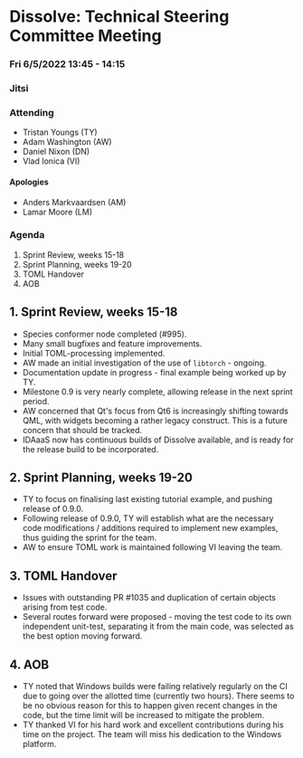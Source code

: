 # Dissolve: Technical Steering Committee Meeting
### Fri 6/5/2022 13:45 - 14:15
### Jitsi

### Attending

- Tristan Youngs (TY)
- Adam Washington (AW)
- Daniel Nixon (DN)
- Vlad Ionica (VI)

#### Apologies

- Anders Markvaardsen (AM)
- Lamar Moore (LM)

### Agenda

1. Sprint Review, weeks 15-18
2. Sprint Planning, weeks 19-20
3. TOML Handover
4. AOB

## 1. Sprint Review, weeks 15-18

- Species conformer node completed (#995).
- Many small bugfixes and feature improvements.
- Initial TOML-processing implemented.
- AW made an initial investigation of the use of `libtorch` - ongoing.
- Documentation update in progress - final example being worked up by TY.
- Milestone 0.9 is very nearly complete, allowing release in the next sprint period.
- AW concerned that Qt's focus from Qt6 is increasingly shifting towards QML, with widgets becoming a rather legacy construct. This is a future concern that should be tracked.
- IDAaaS now has continuous builds of Dissolve available, and is ready for the release build to be incorporated.

## 2. Sprint Planning, weeks 19-20

- TY to focus on finalising last existing tutorial example, and pushing release of 0.9.0.
- Following release of 0.9.0, TY will establish what are the necessary code modifications / additions required to implement new examples, thus guiding the sprint for the team.
- AW to ensure TOML work is maintained following VI leaving the team.

## 3. TOML Handover

- Issues with outstanding PR #1035 and duplication of certain objects arising from test code.
- Several routes forward were proposed - moving the test code to its own independent unit-test, separating it from the main code, was selected as the best option moving forward.

## 4. AOB

- TY noted that Windows builds were failing relatively regularly on the CI due to going over the allotted time (currently two hours). There seems to be no obvious reason for this to happen given recent changes in the code, but the time limit will be increased to mitigate the problem.
- TY thanked VI for his hard work and excellent contributions during his time on the project. The team will miss his dedication to the Windows platform.
